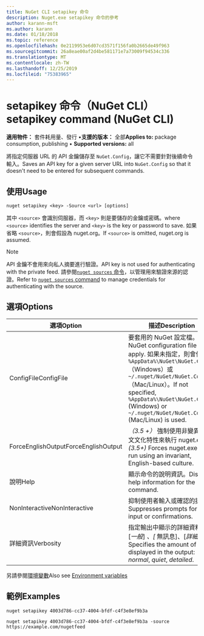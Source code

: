 ```yaml
---
title: NuGet CLI setapikey 命令
description: Nuget.exe setapikey 命令的參考
author: karann-msft
ms.author: karann
ms.date: 01/18/2018
ms.topic: reference
ms.openlocfilehash: 0e2119953e6d07cd3571f156fa0b2665de49f963
ms.sourcegitcommit: 26a8eae00af2d4be581171e7a73009f94534c336
ms.translationtype: MT
ms.contentlocale: zh-TW
ms.lasthandoff: 12/25/2019
ms.locfileid: "75383965"
---
```

# <a name="setapikey-command-nuget-cli"></a><span data-ttu-id="3f11c-103">setapikey 命令（NuGet CLI）</span><span class="sxs-lookup"><span data-stu-id="3f11c-103">setapikey command (NuGet CLI)</span></span>

<span data-ttu-id="3f11c-104">**適用物件：** 套件耗用量、發行 &bullet;**支援的版本：** 全部</span><span class="sxs-lookup"><span data-stu-id="3f11c-104">**Applies to:** package consumption, publishing &bullet; **Supported versions:** all</span></span>

<span data-ttu-id="3f11c-105">將指定伺服器 URL 的 API 金鑰儲存至 `NuGet.Config`，讓它不需要針對後續命令輸入。</span><span class="sxs-lookup"><span data-stu-id="3f11c-105">Saves an API key for a given server URL into `NuGet.Config` so that it doesn't need to be entered for subsequent commands.</span></span>

## <a name="usage"></a><span data-ttu-id="3f11c-106">使用</span><span class="sxs-lookup"><span data-stu-id="3f11c-106">Usage</span></span>

```cli
nuget setapikey <key> -Source <url> [options]
```

<span data-ttu-id="3f11c-107">其中 `<source>` 會識別伺服器，而 `<key>` 則是要儲存的金鑰或密碼。</span><span class="sxs-lookup"><span data-stu-id="3f11c-107">where `<source>` identifies the server and `<key>` is the key or password to save.</span></span> <span data-ttu-id="3f11c-108">如果省略 `<source>`，則會假設為 nuget.org。</span><span class="sxs-lookup"><span data-stu-id="3f11c-108">If `<source>` is omitted, nuget.org is assumed.</span></span>

> [!NOTE]
> <span data-ttu-id="3f11c-109">API 金鑰不會用來向私人摘要進行驗證。</span><span class="sxs-lookup"><span data-stu-id="3f11c-109">API key is not used for authenticating with the private feed.</span></span> <span data-ttu-id="3f11c-110">請參閱[`nuget sources` 命令](../cli-reference/cli-ref-sources.md)，以管理用來驗證來源的認證。</span><span class="sxs-lookup"><span data-stu-id="3f11c-110">Refer to [`nuget sources` command](../cli-reference/cli-ref-sources.md) to manage credentials for authenticating with the source.</span></span>

## <a name="options"></a><span data-ttu-id="3f11c-111">選項</span><span class="sxs-lookup"><span data-stu-id="3f11c-111">Options</span></span>

| <span data-ttu-id="3f11c-112">選項</span><span class="sxs-lookup"><span data-stu-id="3f11c-112">Option</span></span> | <span data-ttu-id="3f11c-113">描述</span><span class="sxs-lookup"><span data-stu-id="3f11c-113">Description</span></span> |
| --- | --- |
| <span data-ttu-id="3f11c-114">ConfigFile</span><span class="sxs-lookup"><span data-stu-id="3f11c-114">ConfigFile</span></span> | <span data-ttu-id="3f11c-115">要套用的 NuGet 設定檔。</span><span class="sxs-lookup"><span data-stu-id="3f11c-115">The NuGet configuration file to apply.</span></span> <span data-ttu-id="3f11c-116">如果未指定，則會使用 `%AppData%\NuGet\NuGet.Config` （Windows）或 `~/.nuget/NuGet/NuGet.Config` （Mac/Linux）。</span><span class="sxs-lookup"><span data-stu-id="3f11c-116">If not specified, `%AppData%\NuGet\NuGet.Config` (Windows) or `~/.nuget/NuGet/NuGet.Config` (Mac/Linux) is used.</span></span>|
| <span data-ttu-id="3f11c-117">ForceEnglishOutput</span><span class="sxs-lookup"><span data-stu-id="3f11c-117">ForceEnglishOutput</span></span> | <span data-ttu-id="3f11c-118">*（3.5 +）* 強制使用非變異的英文文化特性來執行 nuget.exe。</span><span class="sxs-lookup"><span data-stu-id="3f11c-118">*(3.5+)* Forces nuget.exe to run using an invariant, English-based culture.</span></span> |
| <span data-ttu-id="3f11c-119">說明</span><span class="sxs-lookup"><span data-stu-id="3f11c-119">Help</span></span> | <span data-ttu-id="3f11c-120">顯示命令的說明資訊。</span><span class="sxs-lookup"><span data-stu-id="3f11c-120">Displays help information for the command.</span></span> |
| <span data-ttu-id="3f11c-121">NonInteractive</span><span class="sxs-lookup"><span data-stu-id="3f11c-121">NonInteractive</span></span> | <span data-ttu-id="3f11c-122">抑制使用者輸入或確認的提示。</span><span class="sxs-lookup"><span data-stu-id="3f11c-122">Suppresses prompts for user input or confirmations.</span></span> |
| <span data-ttu-id="3f11c-123">詳細資訊</span><span class="sxs-lookup"><span data-stu-id="3f11c-123">Verbosity</span></span> | <span data-ttu-id="3f11c-124">指定輸出中顯示的詳細資料量： [*一般*] *、[* 無訊息]、[*詳細*]。</span><span class="sxs-lookup"><span data-stu-id="3f11c-124">Specifies the amount of detail displayed in the output: *normal*, *quiet*, *detailed*.</span></span> |

<span data-ttu-id="3f11c-125">另請參閱[環境變數](cli-ref-environment-variables.md)</span><span class="sxs-lookup"><span data-stu-id="3f11c-125">Also see [Environment variables](cli-ref-environment-variables.md)</span></span>

## <a name="examples"></a><span data-ttu-id="3f11c-126">範例</span><span class="sxs-lookup"><span data-stu-id="3f11c-126">Examples</span></span>

```cli
nuget setapikey 4003d786-cc37-4004-bfdf-c4f3e8ef9b3a

nuget setapikey 4003d786-cc37-4004-bfdf-c4f3e8ef9b3a -source https://example.com/nugetfeed
```
